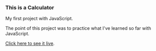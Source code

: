 ### This is a Calculator

My first project with JavaScript.

The point of this project was to practice what I've learned so far with JavaScript.

[Click here to see it live](https://jvitoralb.github.io/Calculator-JS/).
